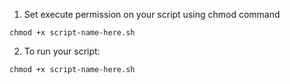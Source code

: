 1. Set execute permission on your script using chmod command 

```chmod +x script-name-here.sh```

2. To run your script:  

```chmod +x script-name-here.sh```
